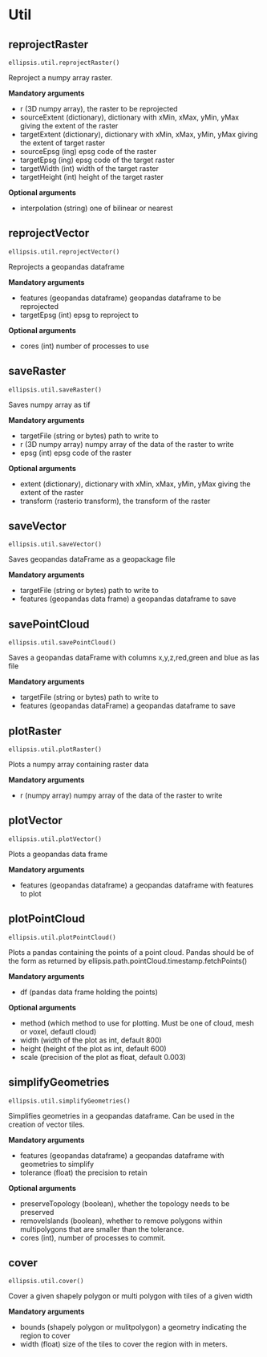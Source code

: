 # Util

## reprojectRaster

    ellipsis.util.reprojectRaster()

Reproject a numpy array raster.

**Mandatory arguments**

- r (3D numpy array), the raster to be reprojected
- sourceExtent (dictionary), dictionary with xMin, xMax, yMin, yMax giving the extent of the raster
- targetExtent (dictionary), dictionary with xMin, xMax, yMin, yMax giving the extent of target raster
- sourceEpsg (ing) epsg code of the raster
- targetEpsg (ing) epsg code of the target raster
- targetWidth (int) width of the target raster
- targetHeight (int) height of the target raster

**Optional arguments**

- interpolation (string) one of bilinear or nearest

## reprojectVector

    ellipsis.util.reprojectVector()

Reprojects a geopandas dataframe

**Mandatory arguments**

- features (geopandas dataframe) geopandas dataframe to be reprojected
- targetEpsg (int) epsg to reproject to

**Optional arguments**

- cores (int) number of processes to use


## saveRaster

    ellipsis.util.saveRaster()

Saves numpy array as tif

**Mandatory arguments**

- targetFile (string or bytes) path to write to
- r (3D numpy array) numpy array of the data of the raster to write
- epsg (int) epsg code of the raster

**Optional arguments**

- extent (dictionary), dictionary with xMin, xMax, yMin, yMax giving the extent of the raster
- transform (rasterio transform), the transform of the raster

## saveVector

    ellipsis.util.saveVector()

Saves geopandas dataFrame as a geopackage file

**Mandatory arguments**

- targetFile (string or bytes) path to write to
- features (geopandas data frame) a geopandas dataframe to save

## savePointCloud

    ellipsis.util.savePointCloud()

Saves a geopandas dataFrame with columns x,y,z,red,green and blue as las file

**Mandatory arguments**

- targetFile (string or bytes) path to write to
- features (geopandas dataFrame) a geopandas dataframe to save



## plotRaster

    ellipsis.util.plotRaster()

Plots a numpy array containing raster data

**Mandatory arguments**

- r (numpy array) numpy array of the data of the raster to write


## plotVector

    ellipsis.util.plotVector()

Plots a geopandas data frame

**Mandatory arguments**

- features (geopandas dataframe) a geopandas dataframe with features to plot


## plotPointCloud

    ellipsis.util.plotPointCloud()

Plots a pandas containing the points of a point cloud. Pandas should be of the form as returned by ellipsis.path.pointCloud.timestamp.fetchPoints()

**Mandatory arguments**

- df (pandas data frame holding the points)

**Optional arguments**
- method (which method to use for plotting. Must be one of cloud, mesh or voxel, defautl cloud)
- width (width of the plot as int, default 800)
- height (height of the plot as int, default 600)
- scale (precision of the plot as float, default 0.003)


## simplifyGeometries

    ellipsis.util.simplifyGeometries()

Simplifies geometries in a geopandas dataframe. Can be used in the creation of vector tiles.

**Mandatory arguments**

- features (geopandas dataframe) a geopandas dataframe with geometries to simplify
- tolerance (float) the precision to retain

**Optional arguments**

- preserveTopology (boolean), whether the topology needs to be preserved
- removeIslands (boolean), whether to remove polygons within multipolygons that are smaller than the tolerance.
- cores (int), number of processes to commit.



## cover

    ellipsis.util.cover()

Cover a given shapely polygon or multi polygon with tiles of a given width

**Mandatory arguments**

- bounds (shapely polygon or mulitpolygon) a geometry indicating the region to cover
- width (float) size of the tiles to cover the region with in meters.




